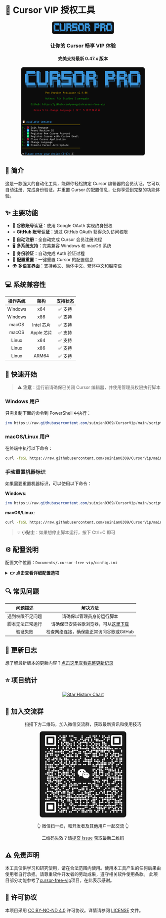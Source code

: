 # 🚀 Cursor VIP 授权工具

<div align="center">
<p align="center">
  <img src="./images/logo.png" alt="Cursor Pro Logo" width="200" style="border-radius: 6px;"/>
</p>

<h3>让你的 Cursor 畅享 VIP 体验</h3>
<h4>完美支持最新 0.47.x 版本</h4>

<p align="center">
  <img src="./images/new_2025-02-27_10-42-44.png" alt="new" width="400" style="border-radius: 6px;"/><br>
</p>
</div>

## 📖 简介

这是一款强大的自动化工具，能帮你轻松搞定 Cursor 编辑器的会员认证。它可以自动注册、完成身份验证，并重置 Cursor 的配置信息，让你享受到完整的功能体验。

## ✨ 主要功能

- 🌟 **谷歌账号认证**：使用 Google OAuth 实现终身授权
- ⭐ **GitHub 账号认证**：通过 GitHub OAuth 获得永久访问权限
- 🔄 **自动注册**：全自动完成 Cursor 会员注册流程
- 🖥️ **多系统支持**：完美兼容 Windows 和 macOS 系统
- 🔐 **身份验证**：自动完成 Auth 验证过程
- 🧹 **配置重置**：一键重置 Cursor 的配置信息
- 🌍 **多语言界面**：支持英文、简体中文、繁体中文和越南语

## 💻 系统兼容性

| 操作系统 | 架构 | 支持状态 |
|:-------:|:-----:|:-----:|
| Windows | x64 | ✅ 支持 |
| Windows | x86 | ✅ 支持 |
| macOS | Intel 芯片 | ✅ 支持 |
| macOS | Apple 芯片 | ✅ 支持 |
| Linux | x64 | ✅ 支持 |
| Linux | x86 | ✅ 支持 |
| Linux | ARM64 | ✅ 支持 |

## 🚀 快速开始

> ⚠️ **注意**：运行前请确保已关闭 Cursor 编辑器，并使用管理员权限执行脚本

### Windows 用户

只需复制下面的命令到 PowerShell 中执行：

```powershell
irm https://raw.githubusercontent.com/suinian0309/CursorVip/main/scripts/install.ps1 | iex
```

### macOS/Linux 用户

在终端中执行以下命令：

```bash
curl -fsSL https://raw.githubusercontent.com/suinian0309/CursorVip/main/scripts/install.sh -o install.sh && chmod +x install.sh && ./install.sh
```

### 手动重置机器标识

如果需要重置机器标识，可以使用以下命令：

**Windows**:
```powershell
irm https://raw.githubusercontent.com/suinian0309/CursorVip/main/scripts/reset.ps1 | iex
```

**macOS/Linux**:
```bash
curl -fsSL https://raw.githubusercontent.com/suinian0309/CursorVip/main/scripts/reset.sh | sudo bash
```

> 💡 **小贴士**：如果想停止脚本运行，按下 Ctrl+C 即可

## ⚙️ 配置说明

配置文件位置：`Documents/.cursor-free-vip/config.ini`

<details>
<summary><b>👉 点击查看详细配置选项</b></summary>

```
[Chrome]
# 谷歌浏览器路径
chromepath = C:\Program Files\Google/Chrome/Application/chrome.exe

[Turnstile]
# 人机验证等待时间
handle_turnstile_time = 2
# 人机验证随机等待时间（格式：1-3 或 1,3）
handle_turnstile_random_time = 1-3

[OSPaths]
# 存储文件路径
storage_path = /Users/username/Library/Application Support/Cursor/User/globalStorage/storage.json
# SQLite数据库路径
sqlite_path = /Users/username/Library/Application Support/Cursor/User/globalStorage/state.vscdb
# 机器ID路径
machine_id_path = /Users/username/Library/Application Support/Cursor/machineId

[Timing]
# 最小随机时间
min_random_time = 0.1
# 最大随机时间
max_random_time = 0.8
# 页面加载等待时间
page_load_wait = 0.1-0.8
# 输入等待时间
input_wait = 0.3-0.8
# 提交等待时间
submit_wait = 0.5-1.5
# 验证码输入等待时间
verification_code_input = 0.1-0.3
# 验证成功等待时间
verification_success_wait = 2-3
# 验证重试等待时间
verification_retry_wait = 2-3
# 邮件检查初始等待时间
email_check_initial_wait = 4-6
# 邮件刷新等待时间
email_refresh_wait = 2-4
# 设置页面加载等待时间
settings_page_load_wait = 1-2
# 失败重试时间
failed_retry_time = 0.5-1
# 重试间隔
retry_interval = 8-12
# 最大超时时间
max_timeout = 160
```
</details>

## 🔍 常见问题

| 问题描述 | 解决方法 |
|:--------------------------------------------------:|:------------------------------------------------:|
| 遇到权限不足问题 | 请确保以管理员身份运行脚本 |
| 脚本无法正常运行 | 请确保已安装谷歌浏览器，可从[这里下载](https://www.google.com/intl/en_pk/chrome/) |
| 验证失败 | 检查网络连接，确保能正常访问谷歌或GitHub |

## 📝 更新日志

想了解最新版本的更新内容？[点击这里查看完整更新记录](CHANGELOG.md)

## ⭐ 项目统计

<div align="center">

[![Star History Chart](https://api.star-history.com/svg?repos=suinian0309/CursorVip&type=Date)](https://star-history.com/#suinian0309/CursorVip&Date)

</div>

## 👥 加入交流群

<div align="center">
  <p>扫描下方二维码，加入微信交流群，获取最新资讯和使用技巧</p>
  <img src="./images/wechat_group.jpg" alt="微信交流群" width="280" style="border-radius: 8px;"/>
  <p>👆 微信扫一扫，和开发者及其他用户一起交流 👆</p>
  <p>二维码失效？请<a href="https://github.com/suinian0309/CursorVip/issues">提交 Issue</a> 获取最新二维码</p>
</div>

## ⚠️ 免责声明

本工具仅供学习和研究使用，请在合法范围内使用。使用本工具产生的任何后果由使用者自行承担。请尊重软件开发者的劳动成果，遵守相关软件使用条款。
此项目部分功能参考了[cursor-free-vip](https://github.com/yeongpin/cursor-free-vip)项目，在此表示感谢。

## 📄 许可协议

本项目采用 [CC BY-NC-ND 4.0](https://creativecommons.org/licenses/by-nc-nd/4.0/) 许可协议。详情请参阅 [LICENSE](LICENSE.md) 文件。
